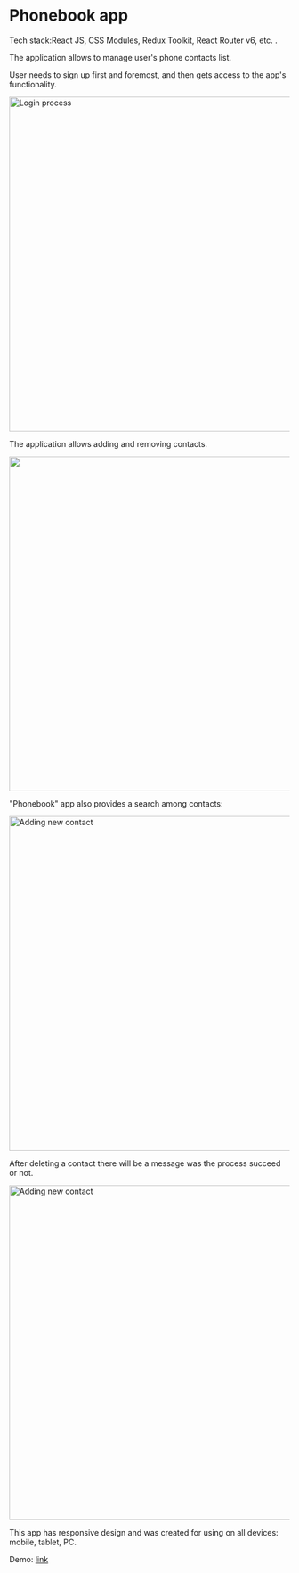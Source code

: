 <h1>Phonebook app</h1>
<p>Tech stack:React JS, CSS Modules, Redux Toolkit, React Router v6, etc. </>. 
<p>The application allows to manage user's phone contacts list.</p>
<p>User needs to sign up first and foremost, and then gets access to the app's functionality.</p>
<p><img src="https://user-images.githubusercontent.com/80903117/170893159-242cc808-129a-44f2-9b97-a8e11ce6d149.gif" alt="Login process" width="600"/></p>
<p>The application allows adding and removing contacts.</p>
<p><img src="https://user-images.githubusercontent.com/80903117/170893424-ef7a0b07-3ea5-41d6-9d6b-185f55336489.gif"/ width="600"></p>
<p>"Phonebook" app also provides a search among contacts:</p>
<p><img src="https://user-images.githubusercontent.com/80903117/170893313-88aa118c-6717-418f-b964-94d5c4dcbb3a.gif" alt="Adding new contact"/ width="600"></p>
<p>After deleting a contact there will be a message was the process succeed or not.</p>
<p><img src="https://user-images.githubusercontent.com/80903117/170893342-99a2482c-09b8-4658-ac03-61db552ce66d.gif" alt="Adding new contact"/ width="600"></p>
<p>This app has responsive design and was created for using on all devices: mobile, tablet, PC. </p>
<p>Demo: <a href="https://phonebook-on.netlify.app/">link</a></p>
